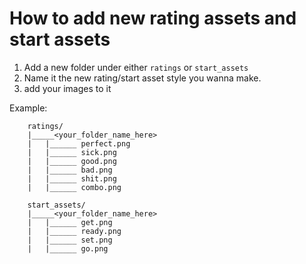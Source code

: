# How to add new rating assets and start assets

1. Add a new folder under either `ratings` or `start_assets`
2. Name it the new rating/start asset style you wanna make.
3. add your images to it

Example:
```
    ratings/
    |_____<your_folder_name_here>
    |   |______ perfect.png
    |   |______ sick.png
    |   |______ good.png
    |   |______ bad.png
    |   |______ shit.png
    |   |______ combo.png

    start_assets/
    |_____<your_folder_name_here>
    |   |______ get.png
    |   |______ ready.png
    |   |______ set.png
    |   |______ go.png
```